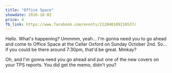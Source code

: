 ```yaml
---
title: "Office Space"
showdate: 2016-10-02
price: 4
fb_link: https://www.facebook.com/events/212040109210537/
---
```

Hello. What's happening? Ummmm, yeah... I'm gonna need you to go ahead and come to Office Space at the Cellar Oxford on Sunday October 2nd. So... if you could be there around 7:30pm, that'd be great. Mmkay? 

Oh, and I'm gonna need you go ahead and put one of the new covers on your TPS reports. You did get the memo, didn't you?